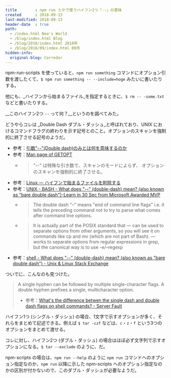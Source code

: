```yaml
---
title        : npm run とかで使うハイフン2つ「--」の意味
created      : 2018-09-13
last-modified: 2018-09-13
header-date  : true
path:
  - /index.html Neo's World
  - /blog/index.html Blog
  - /blog/2018/index.html 2018年
  - /blog/2018/09/index.html 09月
hidden-info:
  original-blog: Corredor
---
```


npm-run-scripts を使っていると、`npm run something` コマンドにオプション引数を渡したくて、`$ npm run something -- --include=hoge` みたいに書いたりする。

他にも、_ハイフンから始まるファイル_を指定するときに、`$ rm -- -some.txt` などと書いたりする。

__このハイフン2つ `--` って何？__というのを調べてみた。

どうやらコレは _Double Dash ダブル・ダッシュ_と呼ばれており、UNIX におけるコマンドフラグの終わりを示す記号とのこと。オプションのスキャンを強制的に終了させる記号のようだ。

- 参考：[引数"--"(Double dash)のみとは何を意味するのか](https://qiita.com/ymko/items/9c7dd37a7b41d1e21e84)
- 参考：[Man page of GETOPT](https://linuxjm.osdn.jp/html/LDP_man-pages/man3/getopt.3.html)
  - > "--" は特殊な引き数で、スキャンのモードによらず、 オプションのスキャンを強制的に終了させる。
- 参考：[Linux — ハイフンで始まるファイルを削除する](https://qiita.com/YumaInaura/items/4714542928219ccf15cf)
- 参考：[UNIX - BASH - What does "--" (double-dash) mean? (also known as "bare double dash")-Learn in 30 Sec from Microsoft Awarded MVP](https://www.wikitechy.com/technology/double-dash-mean-also-known-bare-double-dash/)
  - > The double dash "–" means "end of command line flags" i.e. it tells the preceding command not to try to parse what comes after command line options.
  - > It is actually part of the POSIX standard that — can be used to separate options from other arguments, so you will see it on commands like cp and mv (which are not part of Bash). — works to separate options from regular expressions in grep, but the canonical way is to use -e/–regexp
- 参考：[shell - What does "--" (double-dash) mean? (also known as "bare double dash") - Unix & Linux Stack Exchange](https://unix.stackexchange.com/questions/11376/what-does-double-dash-mean-also-known-as-bare-double-dash/11382)

ついでに、こんなのも見つけた。

> A single hyphen can be followed by multiple single-character flags. A double hyphen prefixes a single, multicharacter option.
> 
> - 参考：[What's the difference betwen the single dash and double dash flags on shell commands? - Server Fault](https://serverfault.com/questions/387935/whats-the-difference-betwen-the-single-dash-and-double-dash-flags-on-shell-comm)

ハイフン1つ (シングル・ダッシュ) の場合、1文字で示すオプションが多く、それらをまとめて記述できる。例えば `$ tar -czf` などは、`c`・`z`・`f` という3つのオプションをまとめて渡せる。

コレに対し、ハイフン2つ (ダブル・ダッシュ) の場合はほぼ必ず文字列で示すオプションになる。`$ tar --exclude` のように、だ。

npm-scripts の場合は、`npm run --help` のように `npm run` コマンドへのオプション指定なのか、`npm run` 以降に示した npm-scripts へのオプション指定なのかの区別が付かないので、このダブル・ダッシュが必要なようだ。
